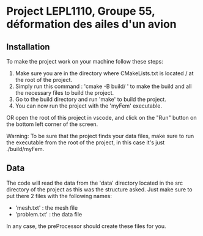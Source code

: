 # Project LEPL1110, Groupe 55, déformation des ailes d'un avion

## Installation
To make the project work on your machine follow these steps:
1. Make sure you are in the directory where CMakeLists.txt is located / at the root of the project.
2. Simply run this command : 'cmake -B build/ ' to make the build and all the necessary files to build the project.
3. Go to the build directory and run 'make' to build the project.
4. You can now run the project with the 'myFem' executable.

OR open the root of this project in vscode, and click on the "Run" button on the bottom left corner of the screen.

Warning: To be sure that the project finds your data files, make sure to run the executable from the root of the project, in this case it's just ./build/myFem.


## Data
The code will read the data from the 'data' directory located in the src directory of the project as this was the structure asked. Just make sure to put there 2 files with the following names:
- 'mesh.txt' : the mesh file 
- 'problem.txt' : the data file

In any case, the preProcessor should create these files for you.
